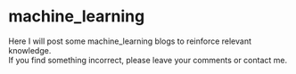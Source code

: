 # machine_learning
Here I will post some machine_learning blogs to reinforce relevant knowledge.  
If you find something incorrect, please leave your comments or contact me.
